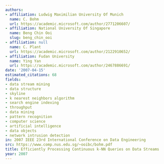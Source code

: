 ```yaml
---
authors:
- affiliation: Ludwig Maximilian University Of Munich
  name: C. Bohm
  url: https://academic.microsoft.com/author/2771206607/
- affiliation: National University Of Singapore
  name: Beng Chin Ooi
  slug: beng_chin_ooi
- affiliation: null
  name: C. Plant
  url: https://academic.microsoft.com/author/2122910652/
- affiliation: Fudan University
  name: Ying Yan
  url: https://academic.microsoft.com/author/2467886691/
date: '2007-04-15'
estimated_citations: 68
fields:
- data stream mining
- data structure
- skyline
- k nearest neighbors algorithm
- search engine indexing
- throughput
- data mining
- pattern recognition
- computer science
- artificial intelligence
- data objects
- network intrusion detection
in: 2007 IEEE 23rd International Conference on Data Engineering
src: https://www.comp.nus.edu.sg/~ooibc/bohm.pdf
title: Efficiently Processing Continuous k-NN Queries on Data Streams
year: 2007
---
```

